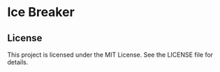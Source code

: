# Ice Breaker

## License 
This project is licensed under the MIT License. See the LICENSE file for details.
